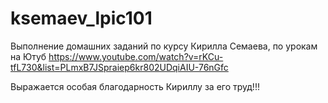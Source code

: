 # ksemaev_lpic101
Выполнение домашних заданий по курсу Кирилла Семаева, по урокам на Ютуб 
https://www.youtube.com/watch?v=rKCu-tfL730&list=PLmxB7JSpraiep6kr802UDqiAIU-76nGfc

Выражается особая благодарность Кириллу за его труд!!!
